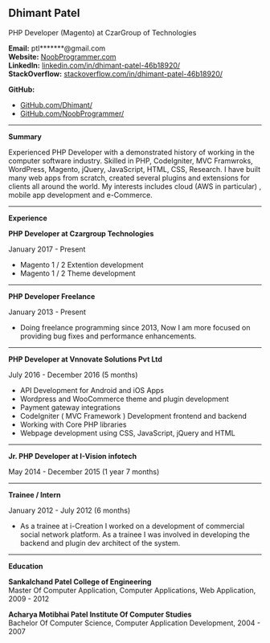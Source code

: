 ## Dhimant Patel
PHP Developer (Magento) at CzarGroup of Technologies

**Email:**  ptl*******@gmail.com  
**Website:** [NoobProgrammer.com](http://www.noobprogrammer.com/)  
**LinkedIn:** [linkedin.com/in/dhimant-patel-46b18920/](https://www.linkedin.com/in/dhimant-patel-46b18920/)  
**StackOverflow:** [stackoverflow.com/in/dhimant-patel-46b18920/](https://stackoverflow.com/users/1579996/dhimant)    

**GitHub:**  
* [GitHub.com/Dhimant/](https://github.com/Dhimant/)  
* [GitHub.com/NoobProgrammer/](https://github.com/noobprogrammer/)

___

**Summary** 

Experienced PHP Developer with a demonstrated history of working in the computer software industry. Skilled
in PHP, CodeIgniter, MVC Framwroks, WordPress, Magento, jQuery, JavaScript, HTML, CSS, Research.
I have built many web apps from scratch, created several plugins and extensions for clients all around the world.
My interests includes cloud (AWS in particular) , mobile app development and e-Commerce. 

___

**Experience** 

**PHP Developer at Czargroup Technologies** 

January 2017 - Present


* Magento 1 / 2 Extention development
* Magento 1 / 2 Theme development

___

**PHP Developer Freelance** 
  
January 2013 - Present

* Doing freelance programming since 2013, Now I am more focused on providing bug fixes and performance enhancements. 

___

**PHP Developer at Vnnovate Solutions Pvt Ltd** 

July 2016 - December 2016 (5 months)

* API Development for Android and iOS Apps
* Wordpress and WooCommerce theme and plugin development
* Payment gateway integrations
* CodeIgniter ( MVC Framework ) Development frontend and backend
* Working with Core PHP libraries
* Webpage development using CSS, JavaScript, jQuery and HTML

___

**Jr. PHP Developer at I-Vision infotech**  

May 2014 - December 2015 (1 year 7 months)

___

**Trainee / Intern**  

January 2012 - July 2012 (6 months)
* As a trainee at i-Creation I worked on a development of commercial social network platform. 
  As a trainee I was involved in developing the backend and plugin dev architect of the system. 

___

**Education**  

**Sankalchand Patel College of Engineering**  
Master Of Computer Application, Computer Applications, Web Application, 2009 - 2012  

**Acharya Motibhai Patel Institute Of Computer Studies**  
Bachelor Of Computer Science, Computer Application Development, 2004 - 2007